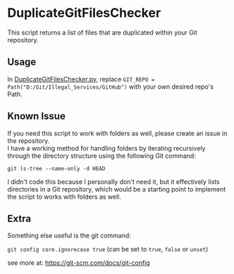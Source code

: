 # DuplicateGitFilesChecker

This script returns a list of files that are duplicated within your Git repository.

## Usage

In [DuplicateGitFilesChecker.py](https://github.com/Illegal-Services/DuplicateGitFilesChecker/blob/main/DuplicateGitFilesChecker.py), replace `GIT_REPO = Path("D:/Git/Illegal_Services/GitHub")` with your own desired repo's Path.

## Known Issue

If you need this script to work with folders as well, please create an issue in the repository.<br>
I have a working method for handling folders by iterating recursively through the directory structure using the following Git command:
```
git ls-tree --name-only -d HEAD
```
I didn't code this because I personally don't need it, but it effectively lists directories in a Git repository, which would be a starting point to implement the script to works with folders as well.

## Extra

Something else useful is the git command:

`git config core.ignorecase true` (can be set to `true`, `false` or `unset`)

see more at:
https://git-scm.com/docs/git-config
